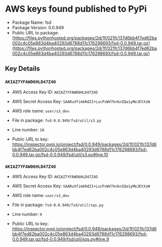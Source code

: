 # AWS keys found published to PyPi

* Package Name: fsd
* Package Version: 0.0.949
* Public URL to package: [https://files.pythonhosted.org/packages/2d/1f/021fc137d6bb4f7ed62ba002c4c05e863d4ba40293d6788d11c176298693/fsd-0.0.949.tar.gz](https://files.pythonhosted.org/packages/2d/1f/021fc137d6bb4f7ed62ba002c4c05e863d4ba40293d6788d11c176298693/fsd-0.0.949.tar.gz)

## Key Details

### `AKIAZ7YFAWD6HLD47Z4O`

* AWS Access Key ID: `AKIAZ7YFAWD6HLD47Z4O`
* AWS Secret Access Key: `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` 
* AWS role name: `user/s3_dev`
* File in package: `fsd-0.0.949/fsd/util/s3.py`
* Line number: `10`

* Public URL to key: https://inspector.pypi.io/project/fsd/0.0.949/packages/2d/1f/021fc137d6bb4f7ed62ba002c4c05e863d4ba40293d6788d11c176298693/fsd-0.0.949.tar.gz/fsd-0.0.949/fsd/util/s3.py#line.10



### `AKIAZ7YFAWD6HLD47Z4O`

* AWS Access Key ID: `AKIAZ7YFAWD6HLD47Z4O`
* AWS Secret Access Key: `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` 
* AWS role name: `user/s3_dev`
* File in package: `fsd-0.0.949/fsd/util/sqs.py`
* Line number: `9`

* Public URL to key: https://inspector.pypi.io/project/fsd/0.0.949/packages/2d/1f/021fc137d6bb4f7ed62ba002c4c05e863d4ba40293d6788d11c176298693/fsd-0.0.949.tar.gz/fsd-0.0.949/fsd/util/sqs.py#line.9


